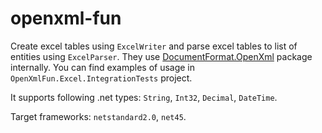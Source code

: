 # openxml-fun
Create excel tables using `ExcelWriter` and parse excel tables to list of entities using `ExcelParser`. They use [DocumentFormat.OpenXml](https://github.com/OfficeDev/Open-XML-SDK) package internally. You can find examples of usage in `OpenXmlFun.Excel.IntegrationTests` project.

It supports following .net types: `String`, `Int32`, `Decimal`, `DateTime`.

Target frameworks: `netstandard2.0`, `net45`.

